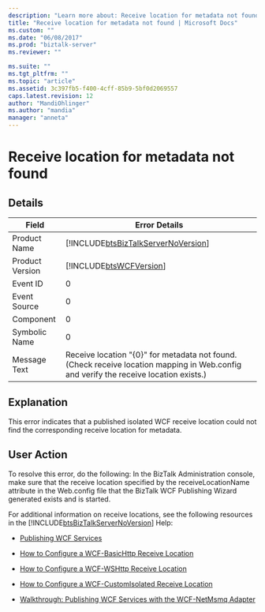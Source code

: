 ```yaml
---
description: "Learn more about: Receive location for metadata not found"
title: "Receive location for metadata not found | Microsoft Docs"
ms.custom: ""
ms.date: "06/08/2017"
ms.prod: "biztalk-server"
ms.reviewer: ""

ms.suite: ""
ms.tgt_pltfrm: ""
ms.topic: "article"
ms.assetid: 3c397fb5-f400-4cff-85b9-5bf0d2069557
caps.latest.revision: 12
author: "MandiOhlinger"
ms.author: "mandia"
manager: "anneta"
---
```

# Receive location for metadata not found
## Details  
  
| Field | Error Details |
|-----------------|---------------------------------------------------------------------------------------------------------------------------------------|
|  Product Name   |                          [!INCLUDE[btsBizTalkServerNoVersion](../includes/btsbiztalkservernoversion-md.md)]                           |
| Product Version |                                      [!INCLUDE[btsWCFVersion](../includes/btswcfversion-md.md)]                                       |
|    Event ID     |                                                                   0                                                                   |
|  Event Source   |                                                                   0                                                                   |
|    Component    |                                                                   0                                                                   |
|  Symbolic Name  |                                                                   0                                                                   |
|  Message Text   | Receive location "{0}" for metadata not found. (Check receive location mapping in Web.config and verify the receive location exists.) |
  
## Explanation  
 This error indicates that a published isolated WCF receive location could not find the corresponding receive location for metadata.  
  
## User Action  
 To resolve this error, do the following: In the BizTalk Administration console, make sure that the receive location specified by the receiveLocationName attribute in the Web.config file that the BizTalk WCF Publishing Wizard generated exists and is started.  
  
 For additional information on receive locations, see the following resources in the [!INCLUDE[btsBizTalkServerNoVersion](../includes/btsbiztalkservernoversion-md.md)] Help:  
  
-   [Publishing WCF Services](../core/publishing-wcf-services.md)  
  
-   [How to Configure a WCF-BasicHttp Receive Location](https://msdn.microsoft.com/library/43f18e5d-ba28-453c-b8ce-5bcdc6f27fdd)  
  
-   [How to Configure a WCF-WSHttp Receive Location](../core/how-to-configure-a-wcf-wshttp-receive-location.md)  
  
-   [How to Configure a WCF-CustomIsolated Receive Location](../core/how-to-configure-a-wcf-customisolated-receive-location.md)  
  
-   [Walkthrough: Publishing WCF Services with the WCF-NetMsmq Adapter](../core/walkthrough-publishing-wcf-services-with-the-wcf-netmsmq-adapter.md)
